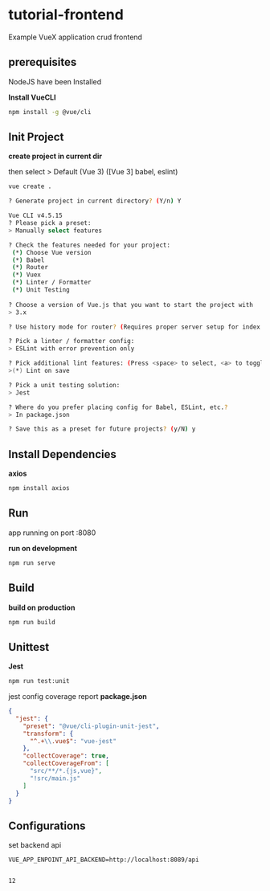 # tutorial-frontend

Example VueX application crud frontend

## prerequisites

NodeJS have been Installed

**Install VueCLI**
```bash
npm install -g @vue/cli
```

## Init Project

**create project in current dir**

then select > Default (Vue 3) ([Vue 3] babel, eslint) 

```bash
vue create .

? Generate project in current directory? (Y/n) Y

Vue CLI v4.5.15
? Please pick a preset: 
> Manually select features

? Check the features needed for your project: 
 (*) Choose Vue version
 (*) Babel      
 (*) Router
 (*) Vuex
 (*) Linter / Formatter
 (*) Unit Testing
  
? Choose a version of Vue.js that you want to start the project with 
> 3.x

? Use history mode for router? (Requires proper server setup for index fallback in production) (Y/n)

? Pick a linter / formatter config: 
> ESLint with error prevention only 

? Pick additional lint features: (Press <space> to select, <a> to toggle all, <i> to invert selection)
>(*) Lint on save

? Pick a unit testing solution: 
> Jest

? Where do you prefer placing config for Babel, ESLint, etc.? 
> In package.json

? Save this as a preset for future projects? (y/N) y
```

## Install Dependencies

**axios**

```bash
npm install axios
```

## Run

app running on port :8080

**run on development**
```bash
npm run serve
```

## Build

**build on production**
```bash
npm run build
```

## Unittest

**Jest**
```bash
npm run test:unit
```

jest config coverage report **package.json**
```json
{
  "jest": {
    "preset": "@vue/cli-plugin-unit-jest",
    "transform": {
      "^.+\\.vue$": "vue-jest"
    },
    "collectCoverage": true,
    "collectCoverageFrom": [
      "src/**/*.{js,vue}",
      "!src/main.js"
    ]
  }
}
```

## Configurations

set backend api
```
VUE_APP_ENPOINT_API_BACKEND=http://localhost:8089/api


12

